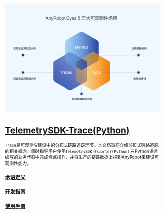 ![LOGO](../../images/TelemetrySDK.png)

# [TelemetrySDK-Trace(Python)](https://devops.aishu.cn/AISHUDevOps/AnyRobot/_git/Eyes_Docs?path=%2F%E5%8F%AF%E8%A7%82%E6%B5%8B%E6%80%A7%E5%BC%80%E5%8F%91%E8%80%85%E6%8C%87%E5%8D%97%2FTelemetrySDK%E5%BC%80%E5%8F%91%E8%80%85%E6%8C%87%E5%8D%97%2FTrace%2FPython&version=GBdevelop)

`Trace`是可观测性建设中的分布式链路追踪环节。本文档旨在介绍分布式链路追踪的相关概念，同时指导用户使用`TelemetrySDK-Exporter(Python)`
在Python语言编写的业务代码中完成埋点操作，并将生产的链路数据上报到AnyRobot来建设可观测性能力。

### [术语定义](./docs/glossary.md)

### [开发指南](./docs/dev_guide.md)

### [使用手册](./docs/manual.md)
